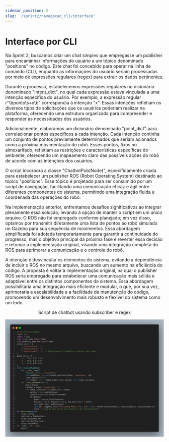 ```yaml
---
sidebar_position: 2
slug: '/sprint2/navegacao_cli/interface'
---
```


# Interface por CLI

Na Sprint 2, buscamos criar um chat simples que empregasse um publisher para encaminhar informações do usuário a um tópico denominado "positions" no código. Este chat foi concebido para operar na linha de comando (CLI), enquanto as informações do usuário seriam processadas por meio de expressões regulares (regex) para extrair os dados pertinentes.

Durante o processo, estabelecemos expressões regulares no dicionário denominado "intent_dict", no qual cada expressão estava vinculada a uma intenção específica do usuário. Por exemplo, a expressão regular r"\bponto\s+x\b" correspondia à intenção "x". Essas intenções refletiam os diversos tipos de solicitações que os usuários poderiam realizar na plataforma, oferecendo uma estrutura organizada para compreender e responder às necessidades dos usuários.

Adicionalmente, elaboramos um dicionário denominado "point_dict" para correlacionar pontos específicos a cada intenção. Cada intenção continha um conjunto de pontos previamente determinados que seriam acionados como a próxima movimentação do robô. Esses pontos, fixos no almoxarifado, refletiam as restrições e características específicas do ambiente, oferecendo um mapeamento claro das possíveis ações do robô de acordo com as intenções dos usuários.

O script incorpora a classe "ChatbotPub(Node)", especificamente criada para estabelecer um publisher ROS (Robot Operating System) destinado ao tópico "positions". Esse tópico é projetado para ser consumido por um script de navegação, facilitando uma comunicação eficaz e ágil entre diferentes componentes do sistema, permitindo uma integração fluida e coordenada das operações do robô.

Na implementação anterior, enfrentamos desafios significativos ao integrar plenamente essa solução, levando à opção de manter o script em um único arquivo. O ROS não foi empregado conforme planejado; em vez disso, optamos por transmitir diretamente uma lista de pontos ao robô simulado no Gazebo para sua sequência de movimentos. Essa abordagem simplificada foi adotada temporariamente para garantir a continuidade do progresso, mas o objetivo principal da próxima fase é reverter essa decisão e retomar a implementação original, visando uma integração completa do ROS para aprimorar a comunicação e o controle do robô.

A intenção é desvincular os elementos do sistema, evitando a dependência de incluir o ROS no mesmo arquivo, buscando um aumento na eficiência do código. A proposta é voltar à implementação original, na qual o publisher ROS seria empregado para estabelecer uma comunicação mais sólida e adaptável entre os distintos componentes do sistema. Essa abordagem possibilitaria uma integração mais eficiente e modular, o que, por sua vez, aprimoraria a escalabilidade e a facilidade de manutenção do código, promovendo um desenvolvimento mais robusto e flexível do sistema como um todo.

<p align="center"> Script de chatbot usando subscriber e regex </p>

![Chatbot](../../../static/img/chatbot.png)

